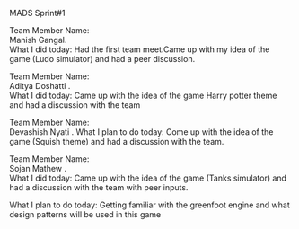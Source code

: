 MADS Sprint#1

Team Member Name:  
Manish Gangal.  
What I did today: Had the first team meet.Came up with my idea of the game (Ludo simulator) and had a peer discussion.

Team Member Name:  
Aditya Doshatti .  
What I did today: Came up with the idea of the game Harry potter theme and had a discussion with the team 

Team Member Name:  
Devashish Nyati . 
What I plan to do today:  Come up with the idea of the game (Squish theme) and had a discussion with the team.  


Team Member Name:      
Sojan Mathew .  
What I did today: Came up with the idea of the game (Tanks simulator)  and had a discussion with the team with peer inputs.  

What I plan to do today: Getting familiar with the greenfoot engine and what design patterns will be used in this game



